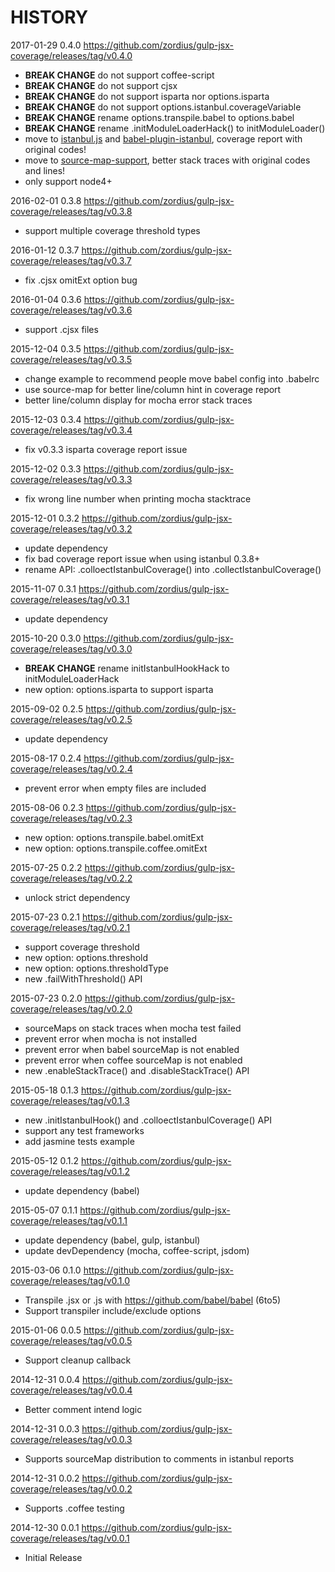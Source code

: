 HISTORY
=======

2017-01-29 0.4.0 https://github.com/zordius/gulp-jsx-coverage/releases/tag/v0.4.0
   * **BREAK CHANGE** do not support coffee-script
   * **BREAK CHANGE** do not support cjsx
   * **BREAK CHANGE** do not support isparta nor options.isparta
   * **BREAK CHANGE** do not support options.istanbul.coverageVariable
   * **BREAK CHANGE** rename options.transpile.babel to options.babel
   * **BREAK CHANGE** rename .initModuleLoaderHack() to initModuleLoader()
   * move to <a href="https://github.com/istanbuljs">istanbul.js</a> and <a href="https://github.com/istanbuljs/babel-plugin-istanbul">babel-plugin-istanbul</a>, coverage report with original codes!
   * move to <a href="https://github.com/evanw/node-source-map-support">source-map-support</a>, better stack traces with original codes and lines!
   * only support node4+

2016-02-01 0.3.8 https://github.com/zordius/gulp-jsx-coverage/releases/tag/v0.3.8
   * support multiple coverage threshold types

2016-01-12 0.3.7 https://github.com/zordius/gulp-jsx-coverage/releases/tag/v0.3.7
   * fix .cjsx omitExt option bug

2016-01-04 0.3.6 https://github.com/zordius/gulp-jsx-coverage/releases/tag/v0.3.6
   * support .cjsx files

2015-12-04 0.3.5 https://github.com/zordius/gulp-jsx-coverage/releases/tag/v0.3.5
   * change example to recommend people move babel config into .babelrc
   * use source-map for better line/column hint in coverage report
   * better line/column display for mocha error stack traces

2015-12-03 0.3.4 https://github.com/zordius/gulp-jsx-coverage/releases/tag/v0.3.4
   * fix v0.3.3 isparta coverage report issue

2015-12-02 0.3.3 https://github.com/zordius/gulp-jsx-coverage/releases/tag/v0.3.3
   * fix wrong line number when printing mocha stacktrace

2015-12-01 0.3.2 https://github.com/zordius/gulp-jsx-coverage/releases/tag/v0.3.2
   * update dependency
   * fix bad coverage report issue when using istanbul 0.3.8+
   * rename API: .colloectIstanbulCoverage() into .collectIstanbulCoverage()

2015-11-07 0.3.1 https://github.com/zordius/gulp-jsx-coverage/releases/tag/v0.3.1
   * update dependency

2015-10-20 0.3.0 https://github.com/zordius/gulp-jsx-coverage/releases/tag/v0.3.0
   * **BREAK CHANGE** rename initIstanbulHookHack to initModuleLoaderHack
   * new option: options.isparta to support isparta

2015-09-02 0.2.5 https://github.com/zordius/gulp-jsx-coverage/releases/tag/v0.2.5
   * update dependency

2015-08-17 0.2.4 https://github.com/zordius/gulp-jsx-coverage/releases/tag/v0.2.4
   * prevent error when empty files are included

2015-08-06 0.2.3 https://github.com/zordius/gulp-jsx-coverage/releases/tag/v0.2.3
   * new option: options.transpile.babel.omitExt
   * new option: options.transpile.coffee.omitExt

2015-07-25 0.2.2 https://github.com/zordius/gulp-jsx-coverage/releases/tag/v0.2.2
   * unlock strict dependency

2015-07-23 0.2.1 https://github.com/zordius/gulp-jsx-coverage/releases/tag/v0.2.1
   * support coverage threshold
   * new option: options.threshold
   * new option: options.thresholdType
   * new .failWithThreshold() API

2015-07-23 0.2.0 https://github.com/zordius/gulp-jsx-coverage/releases/tag/v0.2.0
   * sourceMaps on stack traces when mocha test failed
   * prevent error when mocha is not installed
   * prevent error when babel sourceMap is not enabled
   * prevent error when coffee sourceMap is not enabled
   * new .enableStackTrace() and .disableStackTrace() API

2015-05-18 0.1.3 https://github.com/zordius/gulp-jsx-coverage/releases/tag/v0.1.3
   * new .initIstanbulHook() and .colloectIstanbulCoverage() API
   * support any test frameworks
   * add jasmine tests example

2015-05-12 0.1.2 https://github.com/zordius/gulp-jsx-coverage/releases/tag/v0.1.2
   * update dependency (babel)

2015-05-07 0.1.1 https://github.com/zordius/gulp-jsx-coverage/releases/tag/v0.1.1
   * update dependency (babel, gulp, istanbul)
   * update devDependency (mocha, coffee-script, jsdom)

2015-03-06 0.1.0 https://github.com/zordius/gulp-jsx-coverage/releases/tag/v0.1.0
   * Transpile .jsx or .js with https://github.com/babel/babel (6to5)
   * Support transpiler include/exclude options

2015-01-06 0.0.5 https://github.com/zordius/gulp-jsx-coverage/releases/tag/v0.0.5
   * Support cleanup callback

2014-12-31 0.0.4 https://github.com/zordius/gulp-jsx-coverage/releases/tag/v0.0.4
   * Better comment intend logic

2014-12-31 0.0.3 https://github.com/zordius/gulp-jsx-coverage/releases/tag/v0.0.3
   * Supports sourceMap distribution to comments in istanbul reports

2014-12-31 0.0.2 https://github.com/zordius/gulp-jsx-coverage/releases/tag/v0.0.2
   * Supports .coffee testing

2014-12-30 0.0.1 https://github.com/zordius/gulp-jsx-coverage/releases/tag/v0.0.1
   * Initial Release
